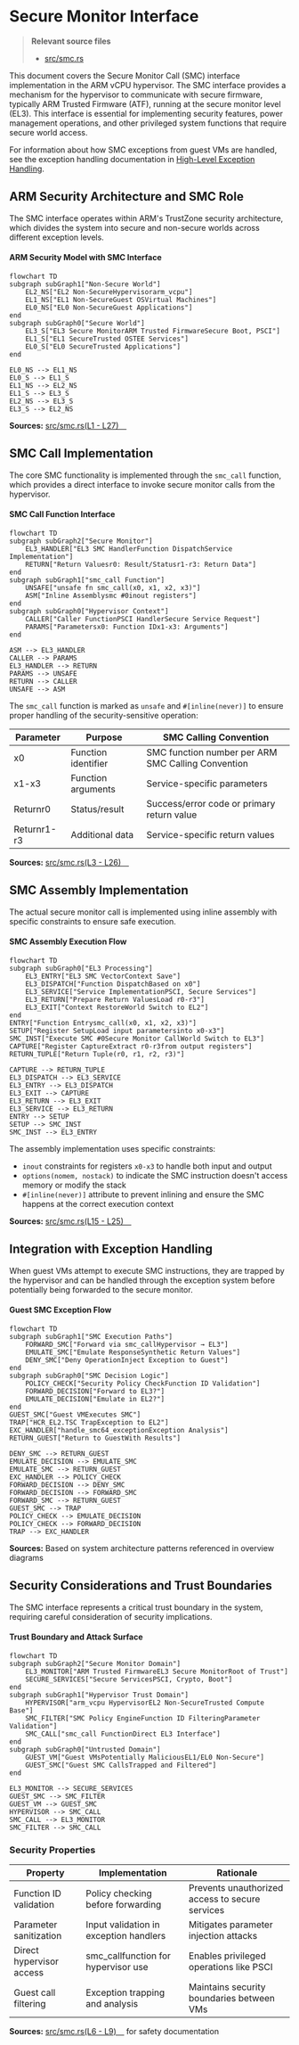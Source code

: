 # Secure Monitor Interface

> **Relevant source files**
> * [src/smc.rs](https://github.com/arceos-hypervisor/arm_vcpu/blob/4dd7e5df/src/smc.rs)

This document covers the Secure Monitor Call (SMC) interface implementation in the ARM vCPU hypervisor. The SMC interface provides a mechanism for the hypervisor to communicate with secure firmware, typically ARM Trusted Firmware (ATF), running at the secure monitor level (EL3). This interface is essential for implementing security features, power management operations, and other privileged system functions that require secure world access.

For information about how SMC exceptions from guest VMs are handled, see the exception handling documentation in [High-Level Exception Handling](/arceos-hypervisor/arm_vcpu/4.3-high-level-exception-handling).

## ARM Security Architecture and SMC Role

The SMC interface operates within ARM's TrustZone security architecture, which divides the system into secure and non-secure worlds across different exception levels.

#### ARM Security Model with SMC Interface

```mermaid
flowchart TD
subgraph subGraph1["Non-Secure World"]
    EL2_NS["EL2 Non-SecureHypervisorarm_vcpu"]
    EL1_NS["EL1 Non-SecureGuest OSVirtual Machines"]
    EL0_NS["EL0 Non-SecureGuest Applications"]
end
subgraph subGraph0["Secure World"]
    EL3_S["EL3 Secure MonitorARM Trusted FirmwareSecure Boot, PSCI"]
    EL1_S["EL1 SecureTrusted OSTEE Services"]
    EL0_S["EL0 SecureTrusted Applications"]
end

EL0_NS --> EL1_NS
EL0_S --> EL1_S
EL1_NS --> EL2_NS
EL1_S --> EL3_S
EL2_NS --> EL3_S
EL3_S --> EL2_NS
```

**Sources:** [src/smc.rs(L1 - L27)&emsp;](https://github.com/arceos-hypervisor/arm_vcpu/blob/4dd7e5df/src/smc.rs#L1-L27)

## SMC Call Implementation

The core SMC functionality is implemented through the `smc_call` function, which provides a direct interface to invoke secure monitor calls from the hypervisor.

#### SMC Call Function Interface

```mermaid
flowchart TD
subgraph subGraph2["Secure Monitor"]
    EL3_HANDLER["EL3 SMC HandlerFunction DispatchService Implementation"]
    RETURN["Return Valuesr0: Result/Statusr1-r3: Return Data"]
end
subgraph subGraph1["smc_call Function"]
    UNSAFE["unsafe fn smc_call(x0, x1, x2, x3)"]
    ASM["Inline Assemblysmc #0inout registers"]
end
subgraph subGraph0["Hypervisor Context"]
    CALLER["Caller FunctionPSCI HandlerSecure Service Request"]
    PARAMS["Parametersx0: Function IDx1-x3: Arguments"]
end

ASM --> EL3_HANDLER
CALLER --> PARAMS
EL3_HANDLER --> RETURN
PARAMS --> UNSAFE
RETURN --> CALLER
UNSAFE --> ASM
```

The `smc_call` function is marked as `unsafe` and `#[inline(never)]` to ensure proper handling of the security-sensitive operation:

|Parameter|Purpose|SMC Calling Convention|
| --- | --- | --- |
|x0|Function identifier|SMC function number per ARM SMC Calling Convention|
|x1-x3|Function arguments|Service-specific parameters|
|Returnr0|Status/result|Success/error code or primary return value|
|Returnr1-r3|Additional data|Service-specific return values|

**Sources:** [src/smc.rs(L3 - L26)&emsp;](https://github.com/arceos-hypervisor/arm_vcpu/blob/4dd7e5df/src/smc.rs#L3-L26)

## SMC Assembly Implementation

The actual secure monitor call is implemented using inline assembly with specific constraints to ensure safe execution.

#### SMC Assembly Execution Flow

```mermaid
flowchart TD
subgraph subGraph0["EL3 Processing"]
    EL3_ENTRY["EL3 SMC VectorContext Save"]
    EL3_DISPATCH["Function DispatchBased on x0"]
    EL3_SERVICE["Service ImplementationPSCI, Secure Services"]
    EL3_RETURN["Prepare Return ValuesLoad r0-r3"]
    EL3_EXIT["Context RestoreWorld Switch to EL2"]
end
ENTRY["Function Entrysmc_call(x0, x1, x2, x3)"]
SETUP["Register SetupLoad input parametersinto x0-x3"]
SMC_INST["Execute SMC #0Secure Monitor CallWorld Switch to EL3"]
CAPTURE["Register CaptureExtract r0-r3from output registers"]
RETURN_TUPLE["Return Tuple(r0, r1, r2, r3)"]

CAPTURE --> RETURN_TUPLE
EL3_DISPATCH --> EL3_SERVICE
EL3_ENTRY --> EL3_DISPATCH
EL3_EXIT --> CAPTURE
EL3_RETURN --> EL3_EXIT
EL3_SERVICE --> EL3_RETURN
ENTRY --> SETUP
SETUP --> SMC_INST
SMC_INST --> EL3_ENTRY
```

The assembly implementation uses specific constraints:

* `inout` constraints for registers `x0-x3` to handle both input and output
* `options(nomem, nostack)` to indicate the SMC instruction doesn't access memory or modify the stack
* `#[inline(never)]` attribute to prevent inlining and ensure the SMC happens at the correct execution context

**Sources:** [src/smc.rs(L15 - L25)&emsp;](https://github.com/arceos-hypervisor/arm_vcpu/blob/4dd7e5df/src/smc.rs#L15-L25)

## Integration with Exception Handling

When guest VMs attempt to execute SMC instructions, they are trapped by the hypervisor and can be handled through the exception system before potentially being forwarded to the secure monitor.

#### Guest SMC Exception Flow

```mermaid
flowchart TD
subgraph subGraph1["SMC Execution Paths"]
    FORWARD_SMC["Forward via smc_callHypervisor → EL3"]
    EMULATE_SMC["Emulate ResponseSynthetic Return Values"]
    DENY_SMC["Deny OperationInject Exception to Guest"]
end
subgraph subGraph0["SMC Decision Logic"]
    POLICY_CHECK["Security Policy CheckFunction ID Validation"]
    FORWARD_DECISION["Forward to EL3?"]
    EMULATE_DECISION["Emulate in EL2?"]
end
GUEST_SMC["Guest VMExecutes SMC"]
TRAP["HCR_EL2.TSC TrapException to EL2"]
EXC_HANDLER["handle_smc64_exceptionException Analysis"]
RETURN_GUEST["Return to GuestWith Results"]

DENY_SMC --> RETURN_GUEST
EMULATE_DECISION --> EMULATE_SMC
EMULATE_SMC --> RETURN_GUEST
EXC_HANDLER --> POLICY_CHECK
FORWARD_DECISION --> DENY_SMC
FORWARD_DECISION --> FORWARD_SMC
FORWARD_SMC --> RETURN_GUEST
GUEST_SMC --> TRAP
POLICY_CHECK --> EMULATE_DECISION
POLICY_CHECK --> FORWARD_DECISION
TRAP --> EXC_HANDLER
```

**Sources:** Based on system architecture patterns referenced in overview diagrams

## Security Considerations and Trust Boundaries

The SMC interface represents a critical trust boundary in the system, requiring careful consideration of security implications.

#### Trust Boundary and Attack Surface

```mermaid
flowchart TD
subgraph subGraph2["Secure Monitor Domain"]
    EL3_MONITOR["ARM Trusted FirmwareEL3 Secure MonitorRoot of Trust"]
    SECURE_SERVICES["Secure ServicesPSCI, Crypto, Boot"]
end
subgraph subGraph1["Hypervisor Trust Domain"]
    HYPERVISOR["arm_vcpu HypervisorEL2 Non-SecureTrusted Compute Base"]
    SMC_FILTER["SMC Policy EngineFunction ID FilteringParameter Validation"]
    SMC_CALL["smc_call FunctionDirect EL3 Interface"]
end
subgraph subGraph0["Untrusted Domain"]
    GUEST_VM["Guest VMsPotentially MaliciousEL1/EL0 Non-Secure"]
    GUEST_SMC["Guest SMC CallsTrapped and Filtered"]
end

EL3_MONITOR --> SECURE_SERVICES
GUEST_SMC --> SMC_FILTER
GUEST_VM --> GUEST_SMC
HYPERVISOR --> SMC_CALL
SMC_CALL --> EL3_MONITOR
SMC_FILTER --> SMC_CALL
```

### Security Properties

|Property|Implementation|Rationale|
| --- | --- | --- |
|Function ID validation|Policy checking before forwarding|Prevents unauthorized access to secure services|
|Parameter sanitization|Input validation in exception handlers|Mitigates parameter injection attacks|
|Direct hypervisor access|smc_callfunction for hypervisor use|Enables privileged operations like PSCI|
|Guest call filtering|Exception trapping and analysis|Maintains security boundaries between VMs|

**Sources:** [src/smc.rs(L6 - L9)&emsp;](https://github.com/arceos-hypervisor/arm_vcpu/blob/4dd7e5df/src/smc.rs#L6-L9) for safety documentation